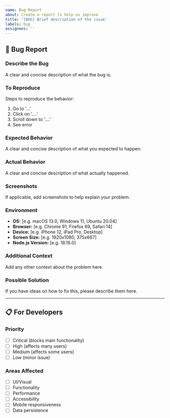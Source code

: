 ```yaml
---
name: Bug Report
about: Create a report to help us improve
title: '[BUG] Brief description of the issue'
labels: bug
assignees: ''
---
```


## 🐛 Bug Report

### Describe the Bug
A clear and concise description of what the bug is.

### To Reproduce
Steps to reproduce the behavior:
1. Go to '...'
2. Click on '....'
3. Scroll down to '....'
4. See error

### Expected Behavior
A clear and concise description of what you expected to happen.

### Actual Behavior
A clear and concise description of what actually happened.

### Screenshots
If applicable, add screenshots to help explain your problem.

### Environment
- **OS:** [e.g. macOS 13.0, Windows 11, Ubuntu 20.04]
- **Browser:** [e.g. Chrome 91, Firefox 89, Safari 14]
- **Device:** [e.g. iPhone 12, iPad Pro, Desktop]
- **Screen Size:** [e.g. 1920x1080, 375x667]
- **Node.js Version:** [e.g. 18.16.0]

### Additional Context
Add any other context about the problem here.

### Possible Solution
If you have ideas on how to fix this, please describe them here.

---

## 📋 For Developers

### Priority
- [ ] Critical (blocks main functionality)
- [ ] High (affects many users)
- [ ] Medium (affects some users)
- [ ] Low (minor issue)

### Areas Affected
- [ ] UI/Visual
- [ ] Functionality
- [ ] Performance
- [ ] Accessibility
- [ ] Mobile responsiveness
- [ ] Data persistence
